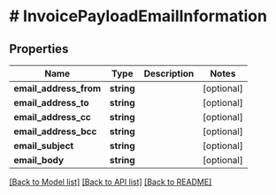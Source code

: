 # # InvoicePayloadEmailInformation

## Properties

Name | Type | Description | Notes
------------ | ------------- | ------------- | -------------
**email_address_from** | **string** |  | [optional]
**email_address_to** | **string** |  | [optional]
**email_address_cc** | **string** |  | [optional]
**email_address_bcc** | **string** |  | [optional]
**email_subject** | **string** |  | [optional]
**email_body** | **string** |  | [optional]

[[Back to Model list]](../../README.md#models) [[Back to API list]](../../README.md#endpoints) [[Back to README]](../../README.md)
